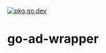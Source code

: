 [![pkg.go.dev](https://img.shields.io/badge/go.dev-reference-007d9c?logo=go&logoColor=white&style=flat-square)](https://pkg.go.dev/github.com/rsaksanni/go-ad-wrapper)

# go-ad-wrapper
